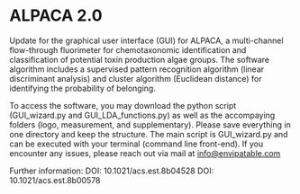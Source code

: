 # ALPACA 2.0
Update for the graphical user interface (GUI) for ALPACA, a multi-channel flow-through fluorimeter for chemotaxonomic identification and classification of potential toxin production algae groups.
The software algorithm includes a supervised pattern recognition algorithm (linear discriminant analysis) and cluster algorithm (Euclidean distance) for identifying the probability of belonging. 

To access the software, you may download the python script (GUI_wizard.py and GUI_LDA_functions.py) as well as the accompaying folders (logo, measurement, and supplementary). Please save everything in one directory and keep the structure. The main script is GUI_wizard.py and can be executed with your terminal (command line front-end). If you encounter any issues, please reach out via mail at info@envipatable.com


Further information:
DOI: 10.1021/acs.est.8b04528
DOI: 10.1021/acs.est.8b00578
